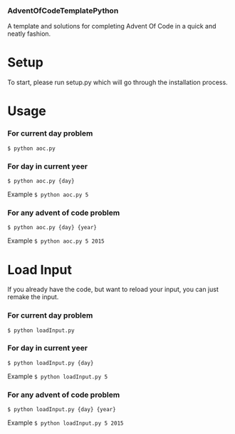 ### AdventOfCodeTemplatePython
A template and solutions for completing Advent Of Code in a quick and neatly fashion.

# Setup
To start, please run setup.py which will go through the installation process.

# Usage
### For current day problem
`$ python aoc.py`

### For day in current yeer
`$ python aoc.py {day}`

Example `$ python aoc.py 5`

### For any advent of code problem
`$ python aoc.py {day} {year}`

Example `$ python aoc.py 5 2015`

# Load Input
If you already have the code, but want to reload your input, you can just remake the input.
### For current day problem
`$ python loadInput.py`

### For day in current yeer
`$ python loadInput.py {day}`

Example `$ python loadInput.py 5`

### For any advent of code problem
`$ python loadInput.py {day} {year}`

Example `$ python loadInput.py 5 2015`
